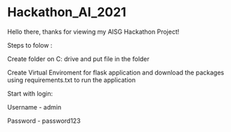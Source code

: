 # Hackathon_AI_2021
Hello there, thanks for viewing my AISG Hackathon Project!

Steps to folow :

Create folder on C: drive and put file in the folder

Create Virtual Enviroment for flask application and download the packages using requirements.txt to run the application

Start with login:

Username - admin

Password - password123

